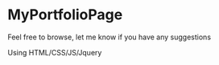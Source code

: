 # MyPortfolioPage
Feel free to browse, let me know if you have any suggestions


Using HTML/CSS/JS/Jquery
